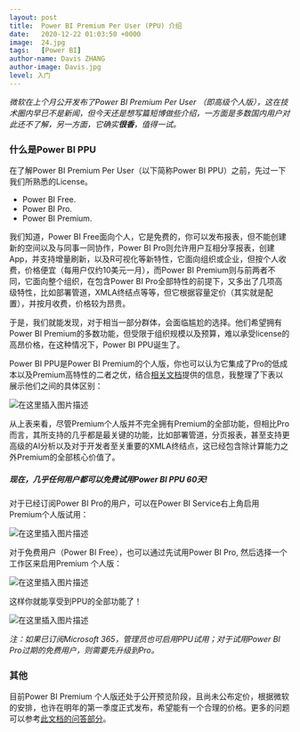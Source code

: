 ```yaml
---
layout: post
title:  Power BI Premium Per User (PPU) 介绍
date:   2020-12-22 01:03:50 +0000
image:  24.jpg
tags:   [Power BI]
author-name: Davis ZHANG
author-image: Davis.jpg
level: 入门
---
```


*微软在上个月公开发布了Power BI Premium Per User （即高级个人版），这在技术圈内早已不是新闻，但今天还是想写篇短博做些介绍，一方面是多数国内用户对此还不了解，另一方面，它确实**很香**，值得一试。*

### 什么是Power BI PPU

在了解Power BI Premium Per User（以下简称Power BI PPU）之前，先过一下我们所熟悉的License。

- Power BI Free.
- Power BI Pro. 
- Power BI Premium.

我们知道，Power BI Free面向个人，它是免费的，你可以发布报表，但不能创建新的空间以及与同事一同协作，Power BI Pro则允许用户互相分享报表，创建App，并支持增量刷新，以及R可视化等新特性，它面向组织或企业，但按个人收费，价格便宜（每用户仅约10美元一月），而Power BI Premium则与前两者不同，它面向整个组织，在包含Power BI Pro全部特性的前提下，又多出了几项高级特性，比如部署管道，XMLA终结点等等，但它根据容量定价（其实就是配置），并按月收费，价格较为昂贵。

于是，我们就能发现，对于相当一部分群体，会面临尴尬的选择。他们希望拥有Power BI Premium的多数功能，但受限于组织规模以及预算，难以承受license的高昂价格，在这种情况下，Power BI PPU诞生了。

Power BI PPU是Power BI Premium的个人版，你也可以认为它集成了Pro的低成本以及Premium高特性的二者之优，结合[相关文档](https://docs.microsoft.com/zh-cn/power-bi/admin/service-premium-per-user-faq#general-questions)提供的信息，我整理了下表以展示他们之间的具体区别：

![在这里插入图片描述](https://img-blog.csdnimg.cn/20201222225543656.png?x-oss-process=image/watermark,type_ZmFuZ3poZW5naGVpdGk,shadow_10,text_RC1CSSB8IERhdmlzIG9uIEJJ,size_16,color_FFFFFF,t_70)

从上表来看，尽管Premium个人版并不完全拥有Premium的全部功能，但相比Pro而言，其所支持的几乎都是最关键的功能，比如部署管道，分页报表，甚至支持更高级的AI分析以及对于开发者至关重要的XMLA终结点，这已经包含除计算能力之外Premium的全部核心价值了。

##### 现在，几乎任何用户都可以免费试用Power BI PPU 60天!

对于已经订阅Power BI Pro的用户，可以在Power BI Service右上角启用Premium个人版试用：

![在这里插入图片描述](https://img-blog.csdnimg.cn/20201222231634356.png?x-oss-process=image/watermark,type_ZmFuZ3poZW5naGVpdGk,shadow_10,text_RC1CSSB8IERhdmlzIG9uIEJJ,size_16,color_FFFFFF,t_70)

对于免费用户（Power BI Free），也可以通过先试用Power BI Pro, 然后选择一个工作区来启用Premium 个人版：

![在这里插入图片描述](https://img-blog.csdnimg.cn/20201222231910277.png?x-oss-process=image/watermark,type_ZmFuZ3poZW5naGVpdGk,shadow_10,text_RC1CSSB8IERhdmlzIG9uIEJJ,size_16,color_FFFFFF,t_70)

这样你就能享受到PPU的全部功能了！

![在这里插入图片描述](https://img-blog.csdnimg.cn/20201222232009106.png)

*注：如果已订阅Microsoft 365，管理员也可启用PPU试用；对于试用Power BI Pro过期的免费用户，则需要先升级到Pro。*

### 其他

目前Power BI Premium 个人版还处于公开预览阶段，且尚未公布定价，根据微软的安排，也许在明年的第一季度正式发布，希望能有一个合理的价格。更多的问题可以参考[此文档的问答部分](https://docs.microsoft.com/zh-cn/power-bi/admin/service-premium-per-user-faq#end-user-experience-questions)。

